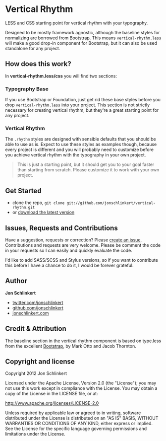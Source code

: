 # Vertical Rhythm

LESS and CSS starting point for vertical rhythm with your typography.




Designed to be mostly framework agnostic, although the baseline styles for normalizing are borrowed from Bootstrap. This means `vertical-rhythm.less` will make a good drop-in component for Bootstrap, but it can also be used standalone for any project.


## How does this work?

In **vertical-rhythm.less/css** you will find two sections:


### Typography Base

If you use Bootstrap or Foundation, just get rid these base styles before you drop `vertical-rhythm.less` into your project. This section is not strictly necessary for creating vertical rhythm, but they're a great starting point for any project.

### Vertical Rhythm

The `.rhythm` styles are designed with sensible defaults that you should be able to use as is. Expect to use these styles as examples though, because every project is different and you will probably need to customize before you achieve vertical rhythm with the typography in your own project.


> This is just a starting point, but it should get you to your goal faster than starting from scratch. Please customize it to work with your own project.





## Get Started

  * clone the repo, `git clone git://github.com/jonschlinkert/vertical-rhythm.git`
  * or [download the latest version](https://github.com/jonschlinkert/vertical-rhythm/zipball/master)


## Issues, Requests and Contributions

Have a suggestion, requests or correction? Please [create an issue](https://github.com/jonschlinkert/vertical-rhythm/issues). Contributions and requests are very welcome. Please be comment the code in your requests so I can easily and quickly evaluate the code.

I'd like to add SASS/SCSS and Stylus versions, so if you want to contribute this before I have a chance to do it, I would be forever grateful.




## Author

**Jon Schlinkert**

+ [twitter.com/jonschlinkert](http://twitter.com/jonschlinkert)
+ [github.com/jonschlinkert](http://github.com/jonschlinkert)
+ [jonschlinkert.com](http://www.jonschlinkert.com)



## Credit & Attribution

The baseline section in the vertical rhythm component is based on type.less from the excellent [Bootstrap](http://twitter.github.com/bootstrap), by Mark Otto and Jacob Thornton.



## Copyright and license

Copyright 2012 Jon Schlinkert

Licensed under the Apache License, Version 2.0 (the "License");
you may not use this work except in compliance with the License.
You may obtain a copy of the License in the LICENSE file, or at:

   http://www.apache.org/licenses/LICENSE-2.0

Unless required by applicable law or agreed to in writing, software
distributed under the License is distributed on an "AS IS" BASIS,
WITHOUT WARRANTIES OR CONDITIONS OF ANY KIND, either express or implied.
See the License for the specific language governing permissions and
limitations under the License.
